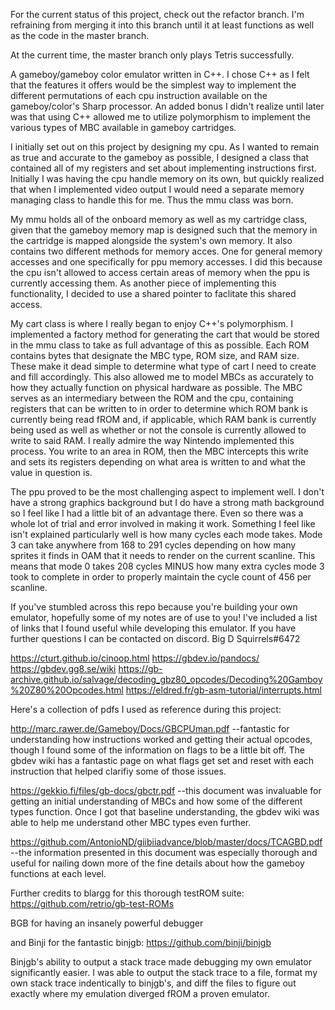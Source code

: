 For the current status of this project, check out the
refactor branch. I'm refraining from merging it into this
branch until it at least functions as well as the code in
the master branch.

At the current time, the master branch only plays Tetris
successfully.

A gameboy/gameboy color emulator written in C++. I chose C++
as I felt that the features it offers would be the simplest
way to implement the different permutations of each cpu
instruction available on the gameboy/color's Sharp processor.
An added bonus I didn't realize until later was that using
C++ allowed me to utilize polymorphism to implement the
various types of MBC available in gameboy cartridges.

I initially set out on this project by designing my cpu. As I
wanted to remain as true and accurate to the gameboy as
possible, I designed a class that contained all of my
registers and set about implementing instructions first.
Initially I was having the cpu handle memory on its own, but
quickly realized that when I implemented video output I would
need a separate memory managing class to handle this for me.
Thus the mmu class was born.

My mmu holds all of the onboard memory as well as my cartridge
class, given that the gameboy memory map is designed such that
the memory in the cartridge is mapped alongside the system's
own memory. It also contains two different methods for memory
acces. One for general memory accesses and one specifically
for ppu memory accesses. I did this because the cpu isn't
allowed to access certain areas of memory when the ppu is
currently accessing them. As another piece of implementing
this functionality, I decided to use a shared pointer to
faclitate this shared access.

My cart class is where I really began to enjoy C++'s
polymorphism. I implemented a factory method for generating
the cart that would be stored in the mmu class to take as full
advantage of this as possible. Each ROM contains bytes that
designate the MBC type, ROM size, and RAM size. These make it
dead simple to determine what type of cart I need to create
and fill accordingly. This also allowed me to model MBCs as
accurately to how they actually function on physical hardware
as possible. The MBC serves as an intermediary between the
ROM and the cpu, containing registers that can be written to
in order to determine which ROM bank is currently being read
fROM and, if applicable, which RAM bank is currently being
used as well as whether or not the console is currently
allowed to write to said RAM. I really admire the way Nintendo
implemented this process. You write to an area in ROM, then
the MBC intercepts this write and sets its registers depending
on what area is written to and what the value in question is.

The ppu proved to be the most challenging aspect to implement
well. I don't have a strong graphics background but I do have
a strong math background so I feel like I had a little bit of
an advantage there. Even so there was a whole lot of trial and
error involved in making it work. Something I feel like isn't
explained particularly well is how many cycles each mode
takes. Mode 3 can take anywhere from 168 to 291 cycles
depending on how many sprites it finds in OAM that it needs to
render on the current scanline. This means that mode 0 takes
208 cycles MINUS how many extra cycles mode 3 took to complete
in order to properly maintain the cycle count of 456 per
scanline.

If you've stumbled across this repo because you're building
your own emulator, hopefully some of my notes are of use to
you! I've included a list of links that I found useful while
developing this emulator. If you have further questions I can
be contacted on discord. Big D Squirrels#6472

https://cturt.github.io/cinoop.html
https://gbdev.io/pandocs/
https://gbdev.gg8.se/wiki
https://gb-archive.github.io/salvage/decoding_gbz80_opcodes/Decoding%20Gamboy%20Z80%20Opcodes.html
https://eldred.fr/gb-asm-tutorial/interrupts.html

Here's a collection of pdfs I used as reference during this
project:

http://marc.rawer.de/Gameboy/Docs/GBCPUman.pdf
--fantastic for understanding how instructions worked and
  getting their actual opcodes, though I found some of the
  information on flags to be a little bit off. The gbdev wiki
  has a fantastic page on what flags get set and reset with
  each instruction that helped clarifiy some of those issues.

https://gekkio.fi/files/gb-docs/gbctr.pdf
--this document was invaluable for getting an initial
  understanding of MBCs and how some of the different types
  function. Once I got that baseline understanding, the gbdev
  wiki was able to help me understand other MBC types even
  further.

https://github.com/AntonioND/giibiiadvance/blob/master/docs/TCAGBD.pdf
--the information presented in this document was especially
  thorough and useful for nailing down more of the fine
  details about how the gameboy functions at each level.

Further credits to blargg for this thorough testROM suite:
https://github.com/retrio/gb-test-ROMs

BGB for having an insanely powerful debugger

and Binji for the fantastic binjgb:
https://github.com/binji/binjgb

Binjgb's ability to output a stack trace made debugging my own
emulator significantly easier. I was able to output the stack
trace to a file, format my own stack trace indentically to
binjgb's, and diff the files to figure out exactly where my
emulation diverged fROM a proven emulator.
